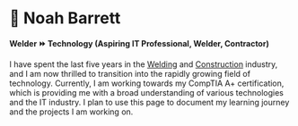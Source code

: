# &#127756; Noah Barrett

**Welder &#9193; Technology (Aspiring IT Professional, Welder, Contractor)**

I have spent the last five years in the [Welding](gsrphotos/gsrphotos.pdf) and [Construction](remodelphotos/remodel.pdf) industry, and I am now thrilled to transition into the rapidly growing field of technology. Currently, I am working towards my CompTIA A+ certification, which is providing me with a broad understanding of various technologies and the IT industry. I plan to use this page to document my learning journey and the projects I am working on.